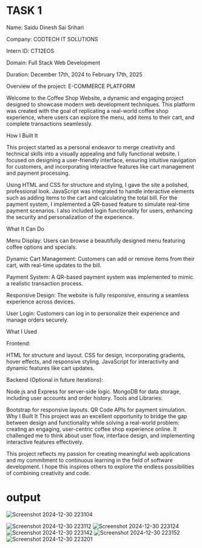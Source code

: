 # TASK 1
Name: Saidu Dinesh Sai Srihari

Company: CODTECH IT SOLUTIONS

Intern ID: CT12EOS 

Domain: Full Stack Web Development

Duration: December 17th, 2024 to February 17th, 2025

Overview of the project: E-COMMERCE PLATFORM 

Welcome to the Coffee Shop Website, a dynamic and engaging project designed to showcase modern web development techniques. This platform was created with the goal of replicating a real-world coffee shop experience, where users can explore the menu, add items to their cart, and complete transactions seamlessly.

How I Built It

This project started as a personal endeavor to merge creativity and technical skills into a visually appealing and fully functional website. I focused on designing a user-friendly interface, ensuring intuitive navigation for customers, and incorporating interactive features like cart management and payment processing.

Using HTML and CSS for structure and styling, I gave the site a polished, professional look. JavaScript was integrated to handle interactive elements such as adding items to the cart and calculating the total bill. For the payment system, I implemented a QR-based feature to simulate real-time payment scenarios. I also included login functionality for users, enhancing the security and personalization of the experience.

What It Can Do

Menu Display: Users can browse a beautifully designed menu featuring coffee options and specials.

Dynamic Cart Management: Customers can add or remove items from their cart, with real-time updates to the bill.

Payment System: A QR-based payment system was implemented to mimic a realistic transaction process.

Responsive Design: The website is fully responsive, ensuring a seamless experience across devices.

User Login: Customers can log in to personalize their experience and manage orders securely.

What I Used

Frontend:

HTML for structure and layout.
CSS for design, incorporating gradients, hover effects, and responsive styling.
JavaScript for interactivity and dynamic features like cart updates.

Backend (Optional in future iterations):

Node.js and Express for server-side logic.
MongoDB for data storage, including user accounts and order history.
Tools and Libraries:

Bootstrap for responsive layouts.
QR Code APIs for payment simulation.
Why I Built It
This project was an excellent opportunity to bridge the gap between design and functionality while solving a real-world problem: creating an engaging, user-centric coffee shop experience online. It challenged me to think about user flow, interface design, and implementing interactive features effectively.

This project reflects my passion for creating meaningful web applications and my commitment to continuous learning in the field of software development. I hope this inspires others to explore the endless possibilities of combining creativity and code.


# output
![Screenshot 2024-12-30 223104](https://github.com/user-attachments/assets/b4effb97-2310-4b46-b27b-4d7a5f6b6464)

![Screenshot 2024-12-30 223112](https://github.com/user-attachments/assets/b78272a8-f91e-4452-8fcf-c46a0ec2ab2b)
![Screenshot 2024-12-30 223124](https://github.com/user-attachments/assets/ad127a87-d4ca-4ecc-a9e0-0c8e24a2edfb)
![Screenshot 2024-12-30 223142](https://github.com/user-attachments/assets/803d999c-455c-49ef-bbf8-7dee3efe1599)
![Screenshot 2024-12-30 223152](https://github.com/user-attachments/assets/82ec0819-4d78-4c54-98a1-7a99fc524a55)
![Screenshot 2024-12-30 223201](https://github.com/user-attachments/assets/dceadcea-6f7a-439d-b691-9bdbbc07ed2e)
